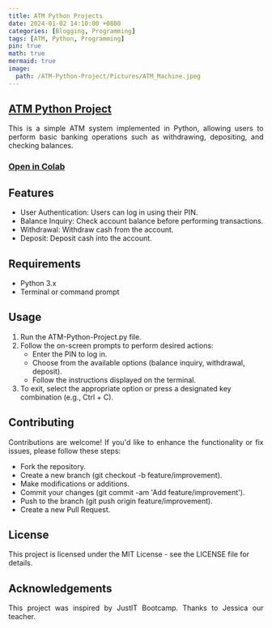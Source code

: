 ```yaml
---
title: ATM Python Projects
date: 2024-01-02 14:10:00 +0800
categories: [Blogging, Programming]
tags: [ATM, Python, Programming]
pin: true
math: true
mermaid: true
image:
  path: /ATM-Python-Project/Pictures/ATM_Machine.jpeg
---
```


## [ATM Python Project](https://github.com/MauriLoi/ATM-Python-Project)

<div align="justify"> This is a simple ATM system implemented in Python, allowing users to perform basic banking operations such as withdrawing, depositing, and checking balances. </div>

### [Open in Colab](https://colab.research.google.com/github/MauriLoi/ATM-Python-Project/blob/main/ATM(Pyhton_Code).ipynb)

## Features

*  User Authentication: Users can log in using their PIN.
*  Balance Inquiry: Check account balance before performing transactions.
*  Withdrawal: Withdraw cash from the account.
*  Deposit: Deposit cash into the account. 
 
## Requirements

* Python 3.x
* Terminal or command prompt

## Usage

1. Run the ATM-Python-Project.py file.
2. Follow the on-screen prompts to perform desired actions:
   * Enter the PIN to log in.
   * Choose from the available options (balance inquiry, withdrawal, deposit).
   * Follow the instructions displayed on the terminal.
3. To exit, select the appropriate option or press a designated key combination (e.g., Ctrl + C).

## Contributing

<div align="justify"> Contributions are welcome! If you'd like to enhance the functionality or fix issues, please follow these steps: </div> 

* Fork the repository.
* Create a new branch (git checkout -b feature/improvement).
* Make modifications or additions.
* Commit your changes (git commit -am 'Add feature/improvement').
* Push to the branch (git push origin feature/improvement).
* Create a new Pull Request. 

## License

This project is licensed under the MIT License - see the LICENSE file for details.

## Acknowledgements

<div align="justify"> This project was inspired by JustIT Bootcamp.
Thanks to Jessica our teacher. </div>

